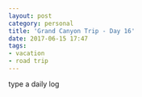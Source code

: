 ```yaml
---
layout: post
category: personal
title: 'Grand Canyon Trip - Day 16'
date: 2017-06-15 17:47
tags:
- vacation
- road trip
---
```


type a daily log